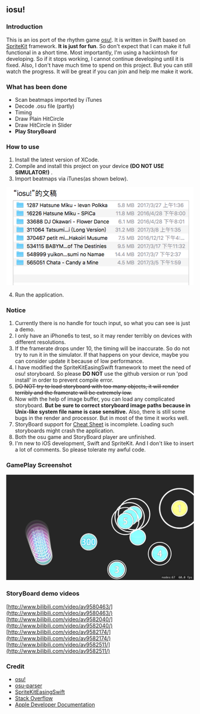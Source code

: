 ## iosu!
### Introduction
This is an ios port of the rhythm game [osu!](https://osu.ppy.sh). It is written in Swift based on [SpriteKit](https://developer.apple.com/spritekit/) framework. **It is just for fun**. So don't expect that I can make it full functional in a short time. Most importantly, I'm using a hackintosh for developing. So if it stops working, I cannot continue developing until it is fixed. Also, I don't have much time to spend on this project. But you can still watch the progress. It will be great if you can join and help me make it work.
### What has been done
 - Scan beatmaps imported by iTunes
 - Decode .osu file (partly)
 - Timing
 - Draw Plain HitCircle
 - Draw HitCircle in Slider
 - **Play StoryBoard**
### How to use
1. Install the latest version of XCode.
2. Compile and install this project on your device **(DO NOT USE SIMULATOR!)** .
3. Import beatmaps via iTunes(as shown below).

![](screenshots/import.png)

4. Run the application.
### Notice
1. Currently there is no handle for touch input, so what you can see is just a demo.
2. I only have an iPhone6s to test, so it may render terribly on devices with different resolutions.
3. If the framerate drops under 10, the timing will be inaccurate. So do not try to run it in the simulator. If that happens on your device, maybe you can consider update it because of low performance.
4. I have modified the SpriteKitEasingSwift framework to meet the need of osu! storyboard. So please **DO NOT** use the github version or run 'pod install' in order to prevent compile error.
5. ~~DO NOT try to load storyboard with too many objects, it will render terribly and the framerate will be extremely low.~~
6. Now with the help of image buffer, you can load any complicated storyboard. **But be sure to correct storyboard image paths because in Unix-like system file name is case sensitive.** Also, there is still some bugs in the render and processor. But in most of the time it works well.
7. StoryBoard support for [Cheat Sheet](https://osu.ppy.sh/wiki/Storyboard_Scripting/Cheat_Sheet) is incomplete. Loading such storyboards might crash the application.
8. Both the osu game and StoryBoard player are unfinished.
9. I'm new to iOS development, Swift and SpriteKit. And I don't like to insert a lot of comments. So please tolerate my awful code.
### GamePlay Screenshot

![](screenshots/run.png)

### StoryBoard demo videos
[http://www.bilibili.com/video/av9580463/](http://www.bilibili.com/video/av9580463/)
[http://www.bilibili.com/video/av9582040/](http://www.bilibili.com/video/av9582040/)
[http://www.bilibili.com/video/av9582174/](http://www.bilibili.com/video/av9582174/)
[http://www.bilibili.com/video/av9582511/](http://www.bilibili.com/video/av9582511/)

### Credit
 - [osu!](https://osu.ppy.sh)
 - [osu-parser](https://github.com/nojhamster/osu-parser)
 - [SpriteKitEasingSwift](https://github.com/craiggrummitt/SpriteKitEasingSwift)
 - [Stack Overflow](http://stackoverflow.com)
 - [Apple Developer Documentation](https://developer.apple.com/reference/)
